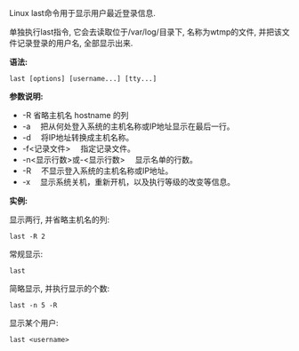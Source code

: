 Linux last命令用于显示用户最近登录信息.

单独执行last指令, 它会去读取位于/var/log/目录下, 名称为wtmp的文件, 并把该文件记录登录的用户名, 全部显示出来.

**语法:**

```
last [options] [username...] [tty...]
```

**参数说明:**

- -R 省略主机名 hostname 的列
- -a 　把从何处登入系统的主机名称或IP地址显示在最后一行。
- -d 　将IP地址转换成主机名称。
- -f<记录文件> 　指定记录文件。
- -n<显示行数>或-<显示行数> 　显示名单的行数。
- -R 　不显示登入系统的主机名称或IP地址。
- -x 　显示系统关机，重新开机，以及执行等级的改变等信息。

**实例:**

显示两行, 并省略主机名的列:

```
last -R 2
```

常规显示:

```
last
```

简略显示, 并执行显示的个数:

```
last -n 5 -R
```

显示某个用户:

```
last <username>
```

